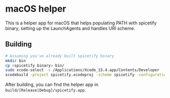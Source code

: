 # macOS helper

This is a helper app for macOS that helps populating PATH with spicetify binary, setting up the LaunchAgents and handles URI scheme.

## Building

```bash
# Assuming you've already built spicetify binary
mkdir bin
cp <spicetify binary> bin/
sudo xcode-select -s /Applications/Xcode_15.4.app/Contents/Developer
xcodebuild -project spicetify.xcodeproj -scheme spicetify -configuration [Release|Debug] build SYMROOT="$(pwd)/build"
```

After building, you can find the helper app in `build/[Release|Debug]/spicetify.app`.